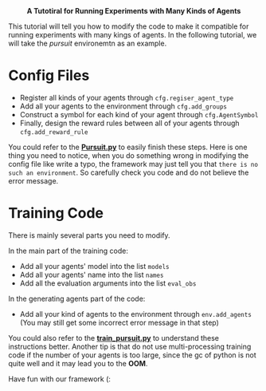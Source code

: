<center><b> A Tutotiral for Running Experiments with Many Kinds of Agents</b></center>

This tutorial will tell you how to modify the code to make it compatible for running experiments with many kings of agents. In the following tutorial, we will take the *pursuit* environemtn as an example.
# Config Files
- Register all kinds of your agents through `cfg.regiser_agent_type`
- Add all your agents to the environment through `cfg.add_groups`
- Construct a symbol for each kind of your agent through `cfg.AgentSymbol`
- Finally, design the reward rules between all of your agents through `cfg.add_reward_rule`
 
You could refer to the [**Pursuit.py**](https://github.com/geek-ai/MAgent/blob/master/python/magent/builtin/config/pursuit.py) to easily finish these steps. Here is one thing you need to notice, when you do something wrong in modifying the config file like write a typo, the framework may just tell you that `there is no such an environment`. So carefully check you code and do not believe the error message.

# Training Code

There is mainly several parts you need to modify.

In the main part of the training code:

- Add all your agents' model into the list `models` 
- Add all your agents' name into the list `names`
- Add all the evaluation arguments into the list `eval_obs`

In the generating agents part of the code:

- Add all your kind of agents to the environment through `env.add_agents` (You may still get some incorrect error message in that step)

You could also refer to the [**train_pursuit.py**](https://github.com/geek-ai/MAgent/blob/master/examples/train_pursuit.py) to understand these instructions better. Another tip is that do not use multi-processing training code if the number of your agents is too large, since the gc of python is not quite well and it may lead you to the **OOM**.

Have fun with our framework (: